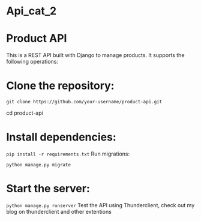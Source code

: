 # Api_cat_2
# Product API

This is a REST API built with Django to manage products. It supports the following operations:

# Clone the repository:
`git clone https://github.com/your-username/product-api.git`

cd product-api

# Install dependencies:


`pip install -r requirements.txt`
Run migrations:


`python manage.py migrate`
# Start the server:


`python manage.py runserver`
Test the API using Thunderclient, check out my blog on thunderclient and other extentions

